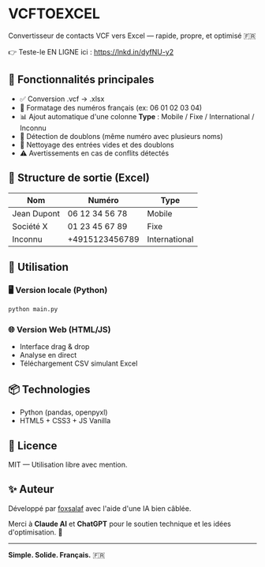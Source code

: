 # VCFTOEXCEL

Convertisseur de contacts VCF vers Excel — rapide, propre, et optimisé 🇫🇷

👉 Teste-le EN LIGNE ici : https://lnkd.in/dyfNU-y2

## 🔧 Fonctionnalités principales

* ✅ Conversion .vcf → .xlsx
* 📱 Formatage des numéros français (ex: 06 01 02 03 04)
* 📊 Ajout automatique d'une colonne **Type** : Mobile / Fixe / International / Inconnu
* 🔁 Détection de doublons (même numéro avec plusieurs noms)
* 🧼 Nettoyage des entrées vides et des doublons
* ⚠️ Avertissements en cas de conflits détectés

## 📁 Structure de sortie (Excel)

| Nom         | Numéro         | Type          |
| ----------- | -------------- | ------------- |
| Jean Dupont | 06 12 34 56 78 | Mobile        |
| Société X   | 01 23 45 67 89 | Fixe          |
| Inconnu     | +4915123456789 | International |

## 🚀 Utilisation

### 🖥️ Version locale (Python)

```bash
python main.py
```

### 🌐 Version Web (HTML/JS)

* Interface drag & drop
* Analyse en direct
* Téléchargement CSV simulant Excel

## 📦 Technologies

* Python (pandas, openpyxl)
* HTML5 + CSS3 + JS Vanilla

## 📜 Licence

MIT — Utilisation libre avec mention.

## ✨ Auteur

Développé par [foxsalaf](https://github.com/foxsalaf) avec l'aide d'une IA bien câblée.

Merci à **Claude AI** et **ChatGPT** pour le soutien technique et les idées d'optimisation. 🤝

---

**Simple. Solide. Français.** 🇫🇷
